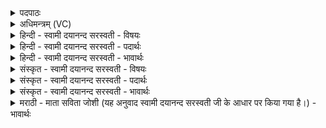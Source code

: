 <details><summary>पदपाठः</summary>

मध॑वे। स्वाहा॑। माध॑वाय। स्वाहा॑। शु॒क्राय॑। स्वाहा॑। शुच॑ये। स्वाहा॑। नभ॑से। स्वाहा॑। न॒भ॒स्या᳖य। स्वाहा॑। इ॒षाय॑। स्वाहा॑। ऊ॒र्जाय॑। स्वाहा॑। सह॑से। स्वाहा॑। सह॒स्या᳖य। स्वाहा। तप॑से। स्वाहा॑। त॒प॒स्या᳖य। स्वाहा॑। अ॒ꣳह॒सः॒प॒तये॑। स्वाहा॑। ३१।
</details>

<details><summary>अधिमन्त्रम् (VC)</summary>

- मासा देवताः
- प्रजापतिर्ऋषिः
- भुरिगत्यष्टिः
- गान्धारः
</details>

<details><summary>हिन्दी - स्वामी दयानन्द सरस्वती - विषयः</summary>

फिर उसी विषय को अगले मन्त्र में कहा है ॥
</details>

<details><summary>हिन्दी - स्वामी दयानन्द सरस्वती - पदार्थः</summary>

पदार्थान्वयभाषाः -  हे मनुष्यो ! आप लोग (मधवे) मीठेपन आदि को उत्पन्न करने हारे चैत्र के लिये (स्वाहा) यज्ञक्रिया (माधवाय) मधुरपन में उत्तम वैशाख के लिये (स्वाहा) यज्ञक्रिया (शुक्राय) जल आदि को पवन के वेग से निर्मल करनेहारे ज्येष्ठ के लिये (स्वाहा) यज्ञक्रिया (शुचये) वर्षा के योग से भूमि आदि को पवित्र करनेवाले आषाढ़ के लिये (स्वाहा) यज्ञक्रिया (नभसे) भलीभाँति सघन घन बद्दलों की घनघोर सुनवानेवाले श्रावण के लिये (स्वाहा) यज्ञक्रिया (नभस्याय) आकाश में वर्षा से प्रसिद्ध होनेहारे भादों के लिये (स्वाहा) यज्ञक्रिया (इषाय) अन्न को उत्पन्न करानेवाले क्वार के लिये (स्वाहा) यज्ञक्रिया (ऊर्जाय) बल और अन्न को उत्पन्न कराने वा बलयुक्त अन्न अर्थात् कुआंर में फूले हुए बाजरा आदि अन्न को पकाने पुष्ट करनेहारे कार्तिक के लिये (स्वाहा) यज्ञक्रिया (सहसे) बल देनेवाले अगहन के लिये (स्वाहा) यज्ञक्रिया (सहस्याय) बल देने में उत्तम पौष के लिये (स्वाहा) यज्ञक्रिया (तपसे) ऋतु बदलने से धीरे-धीरे शीत की निवृत्ति और जीवों के शरीरों में गरमी की प्रवृत्ति करानेवाले माघ के लिये (स्वाहा) यज्ञक्रिया (तपस्याय) जीवों के शरीरों में गरमी की प्रवृत्ति कराने में उत्तम फाल्गुन मास के लिये (स्वाहा) यज्ञक्रिया और (अंहसः) महीनों में मिले हुए मलमास के लिये (पतये) पालनेवाले के लिये (स्वाहा) यज्ञक्रिया का अनुष्ठान करो ॥३१ ॥
</details>

<details><summary>हिन्दी - स्वामी दयानन्द सरस्वती - भावार्थः</summary>

भावार्थभाषाः -  जो मनुष्य प्रतिदिन अग्निहोत्र आदि यज्ञ और अपनी प्रकृति के योग्य आहार और विहार आदि को करते हैं, वे नीरोग होकर बहुत जीनेवाले होते हैं ॥३१ ॥
</details>

<details><summary>संस्कृत - स्वामी दयानन्द सरस्वती - विषयः</summary>

पुनस्तमेव विषयमाह ॥
</details>

<details><summary>संस्कृत - स्वामी दयानन्द सरस्वती - पदार्थः</summary>

पदार्थान्वयभाषाः -  हे मनुष्याः भवन्तो मधवे स्वाहा माधवाय स्वाहा शुक्राय स्वाहा शुचये स्वाहा नभसे स्वाहा नभस्याय स्वाहेषाय स्वाहोर्जाय स्वाहा सहसे स्वाहा सहस्याय स्वाहा तपसे स्वाहा तपस्याय स्वाहांऽहसस्पतये स्वाहा चानुतिष्ठन्तु ॥३१ ॥
</details>

<details><summary>संस्कृत - स्वामी दयानन्द सरस्वती - भावार्थः</summary>

भावार्थभाषाः -  ये प्रतिदिनमग्निहोत्रादियज्ञं युक्ताहारविहारं च कुर्वन्ति तेऽरोगा भूत्वा दीर्घायुषो भवन्ति ॥३१ ॥
</details>

<details><summary>मराठी - माता सविता जोशी (यह अनुवाद स्वामी दयानन्द सरस्वती जी के आधार पर किया गया है।) - भावार्थः</summary>

भावार्थभाषाः -  जी माणसे दररोज अग्निहोत्र इत्यादी यज्ञ करतात व आपल्या प्रकृतीनुसार योग्य आहार-विहार करतात ती निरोगी राहून पुष्कळ वर्षे जगतात.
</details>